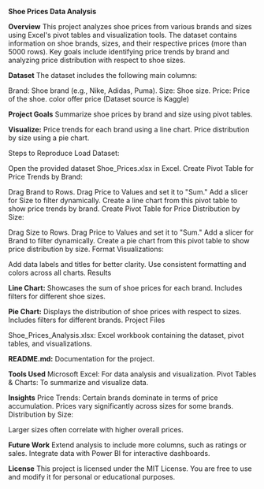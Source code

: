 **Shoe Prices Data Analysis**

**Overview**
This project analyzes shoe prices from various brands and sizes using Excel's pivot tables and visualization tools. The dataset contains information on shoe brands, sizes, and their respective prices (more than 5000 rows). Key goals include identifying price trends by brand and analyzing price distribution with respect to shoe sizes.

**Dataset**
The dataset includes the following main columns:

Brand: Shoe brand (e.g., Nike, Adidas, Puma).
Size: Shoe size.
Price: Price of the shoe.
color
offer price
(Dataset source is Kaggle)

**Project Goals**
Summarize shoe prices by brand and size using pivot tables.

**Visualize:**
Price trends for each brand using a line chart.
Price distribution by size using a pie chart.

Steps to Reproduce
Load Dataset:

Open the provided dataset Shoe_Prices.xlsx in Excel.
Create Pivot Table for Price Trends by Brand:

Drag Brand to Rows.
Drag Price to Values and set it to "Sum."
Add a slicer for Size to filter dynamically.
Create a line chart from this pivot table to show price trends by brand.
Create Pivot Table for Price Distribution by Size:

Drag Size to Rows.
Drag Price to Values and set it to "Sum."
Add a slicer for Brand to filter dynamically.
Create a pie chart from this pivot table to show price distribution by size.
Format Visualizations:

Add data labels and titles for better clarity.
Use consistent formatting and colors across all charts.
Results

**Line Chart:**
Showcases the sum of shoe prices for each brand.
Includes filters for different shoe sizes.

**Pie Chart:**
Displays the distribution of shoe prices with respect to sizes.
Includes filters for different brands.
Project Files

Shoe_Prices_Analysis.xlsx: Excel workbook containing the dataset, pivot tables, and visualizations.

**README.md:** Documentation for the project.

**Tools Used**
Microsoft Excel: For data analysis and visualization.
Pivot Tables & Charts: To summarize and visualize data.

**Insights**
Price Trends:
Certain brands dominate in terms of price accumulation.
Prices vary significantly across sizes for some brands.
Distribution by Size:

Larger sizes often correlate with higher overall prices.

**Future Work**
Extend analysis to include more columns, such as ratings or sales.
Integrate data with Power BI for interactive dashboards.

**License**
This project is licensed under the MIT License. You are free to use and modify it for personal or educational purposes.
